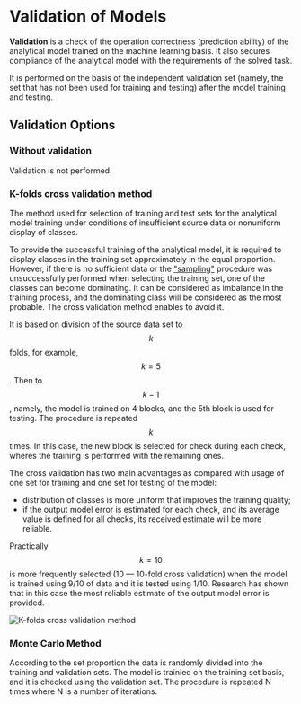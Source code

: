 # Validation of Models

**Validation** is a check of the operation correctness (prediction ability) of the analytical model trained on the machine learning basis. It also secures compliance of the analytical model with the requirements of the solved task.

It is performed on the basis of the independent validation set (namely, the set that has not been used for training and testing) after the model training and testing.

## Validation Options

### Without validation

Validation is not performed.

### K-folds cross validation method

The method used for selection of training and test sets for the analytical model training under conditions of insufficient source data or nonuniform display of classes.

To provide the successful training of the analytical model, it is required to display classes in the training set approximately in the equal proportion. However, if there is no sufficient data or the ["sampling"](./preprocessing/sampling.md) procedure was unsuccessfully performed when selecting the training set, one of the classes can become dominating. It can be considered as imbalance in the training process, and the dominating class will be considered as the most probable. The cross validation method enables to avoid it.

It is based on division of the source data set to $$k$$ folds, for example, $$k=5$$. Then to $$k-1$$, namely, the model is trained on 4 blocks, and the 5th block is used for testing. The procedure is repeated $$k$$ times. In this case, the new block is selected for check during each check, wheres the training is performed with the remaining ones.

The cross validation has two main advantages as compared with usage of one set for training and one set for testing of the model:

* distribution of classes is more uniform that improves the training quality;
* if the output model error is estimated for each check, and its average value is defined for all checks, its received estimate will be more reliable.

Practically $$k=10$$ is more frequently selected (10 — 10-fold cross validation) when the model is trained using 9/10 of data and it is tested using 1/10. Research has shown that in this case the most reliable estimate of the output model error is provided.

![K-folds cross validation method](./validation-1.svg)

### Monte Carlo Method

According to the set proportion the data is randomly divided into the training and validation sets. The model is trainied on the training set basis, and it is checked using the validation set. The procedure is repeated N times where N is a number of iterations.